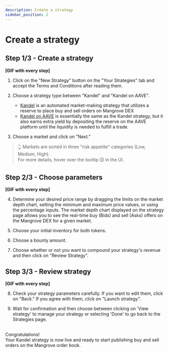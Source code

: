 ```yaml
---
description: Create a strategy
sidebar_position: 2
---
```



# Create a strategy


## Step 1/3 - Create a strategy

**[GIF with every step]**

1. Click on the "New Strategy" button on the "Your Strategies" tab and accept the Terms and Conditions after reading them.

2. Choose a strategy type between "Kandel" and "Kandel on AAVE".
    * [Kandel](../../kandel-doc/README.md) is an automated market-making strategy that utilizes a reserve to place buy and sell orders on Mangrove DEX
    * [Kandel on AAVE](../../kandel-doc/details-on-strats/#kandel-on-aave) is essentially the same as the Kandel strategy, but it also earns extra yield by depositing the reserve on the AAVE platform until the liquidity is needed to fulfill a trade.
    
3. Choose a market and click on "Next."

> 👆
> Markets are sorted in three "risk appetite" categories (Low, Medium, High).<br />For more details, hover over the tooltip 🛈 in the UI.

## Step 2/3 - Choose parameters

**[GIF with every step]**

4. Determine your desired price range by dragging the limits on the market depth chart, setting the minimum and maximum price values, or using the percentage inputs. The market depth chart displayed on the strategy page allows you to see the real-time buy (Bids) and sell (Asks) offers on the Mangrove DEX for a given market.

5. Choose your initial inventory for both tokens.

6. Choose a bounty amount.

7. Choose whether or not you want to compound your strategy's revenue and then click on "Review Strategy".


## Step 3/3 - Review strategy

**[GIF with every step]**

8. Check your strategy parameters carefully. If you want to edit them, click on "Back." If you agree with them, click on "Launch strategy".

9. Wait for confirmation and then choose between clicking on 'View strategy' to manage your strategy or selecting 'Done' to go back to the Strategies page.

<br />
Congratulations!<br />
Your Kandel strategy is now live and ready to start publishing buy and sell orders on the Mangrove order book.
